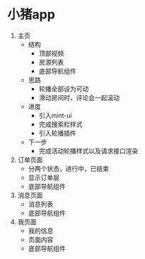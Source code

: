 # 小猪app
1. 主页
    - 结构
        - 顶部视频
        - 房源列表
        - 底部导航组件
    - 思路
        - 轮播全部设为可动
        - 滑动房间时，评论会一起滚动
    - 进度
        - 引入mint-ui
        - 完成搜索栏样式
        - 引入轮播插件
    - 下一步
        - 完成活动轮播样式以及请求接口渲染
2. 订单页面
    - 分两个状态，进行中，已结束
    - 显示订单层
    - 底部导航组件
3. 消息页面
    - 消息列表
    - 底部导航组件
4. 我页面
    - 我的信息
    - 页面内容
    - 底部导航组件